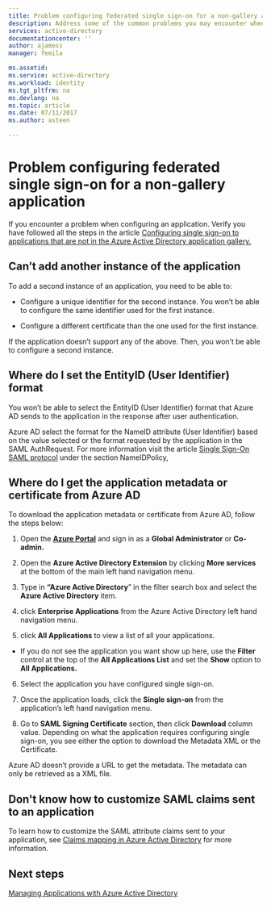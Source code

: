 ```yaml
---
title: Problem configuring federated single sign-on for a non-gallery application | Microsoft Docs
description: Address some of the common problems you may encounter when configuring federated single sign-on to your custom SAML application that is not listed in the Azure AD Application Gallery
services: active-directory
documentationcenter: ''
author: ajamess
manager: femila

ms.assetid: 
ms.service: active-directory
ms.workload: identity
ms.tgt_pltfrm: na
ms.devlang: na
ms.topic: article
ms.date: 07/11/2017
ms.author: asteen

---
```


# Problem configuring federated single sign-on for a non-gallery application

If you encounter a problem when configuring an application. Verify you have followed all the steps in the article [Configuring single sign-on to applications that are not in the Azure Active Directory application gallery.](https://docs.microsoft.com/azure/active-directory/application-config-sso-how-to-configure-federated-sso-non-gallery)

## Can’t add another instance of the application

To add a second instance of an application, you need to be able to:

-   Configure a unique identifier for the second instance. You won’t be able to configure the same identifier used for the first instance.

-   Configure a different certificate than the one used for the first instance.

If the application doesn’t support any of the above. Then, you won’t be able to configure a second instance.

## Where do I set the EntityID (User Identifier) format

You won’t be able to select the EntityID (User Identifier) format that Azure AD sends to the application in the response after user authentication.

Azure AD select the format for the NameID attribute (User Identifier) based on the value selected or the format requested by the application in the SAML AuthRequest. For more information visit the article [Single Sign-On SAML protocol](https://docs.microsoft.com/azure/active-directory/develop/active-directory-single-sign-on-protocol-reference#authnrequest) under the section NameIDPolicy,

## Where do I get the application metadata or certificate from Azure AD

To download the application metadata or certificate from Azure AD, follow the steps below:

1.  Open the [**Azure Portal**](https://portal.azure.com/) and sign in as a **Global Administrator** or **Co-admin.**

2.  Open the **Azure Active Directory Extension** by clicking **More services** at the bottom of the main left hand navigation menu.

3.  Type in **“Azure Active Directory**” in the filter search box and select the **Azure Active Directory** item.

4.  click **Enterprise Applications** from the Azure Active Directory left hand navigation menu.

5.  click **All Applications** to view a list of all your applications.

   * If you do not see the application you want show up here, use the **Filter** control at the top of the **All Applications List** and set the **Show** option to **All Applications.**

6.  Select the application you have configured single sign-on.

7.  Once the application loads, click the **Single sign-on** from the application’s left hand navigation menu.

8.  Go to **SAML Signing Certificate** section, then click **Download** column value. Depending on what the application requires configuring single sign-on, you see either the option to download the Metadata XML or the Certificate.

Azure AD doesn’t provide a URL to get the metadata. The metadata can only be retrieved as a XML file.

## Don't know how to customize SAML claims sent to an application

To learn how to customize the SAML attribute claims sent to your application, see [Claims mapping in Azure Active Directory](https://docs.microsoft.com/azure/active-directory/active-directory-claims-mapping) for more information.

## Next steps
[Managing Applications with Azure Active Directory](active-directory-enable-sso-scenario.md)
